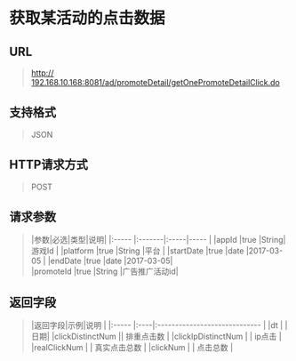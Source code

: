 # 获取某活动的点击数据

## URL
> [http:// 192.168.10.168:8081/ad/promoteDetail/getOnePromoteDetailClick.do](http://dataviewer.ilongyuan.com.cn/ad/promoteDetail/getOnePromoteDetailClick.do)

## 支持格式
> JSON

## HTTP请求方式
> POST

## 请求参数
> |参数|必选|类型|说明|
|:-----  |:-------|:-----|-----                               |
|appId    |true    |String|游戏Id                          |
|platform    |true    |String  |平台 |
|startDate    |true    |date   |2017-03-05 |
|endDate    |true    |date   |2017-03-05|  
|promoteId  |true    |String   |广告推广活动id|
## 返回字段
> |返回字段|示例|说明                              |
|:-----   |:----|:-----------------------------    |
|dt        |  | 日期|
|clickDistinctNum      ||   排重点击数      |
|clickIpDistinctNum    | |   ip点击       |
|realClickNum | |   真实点击总数       |
|clickNum | |  点击总数	    |







